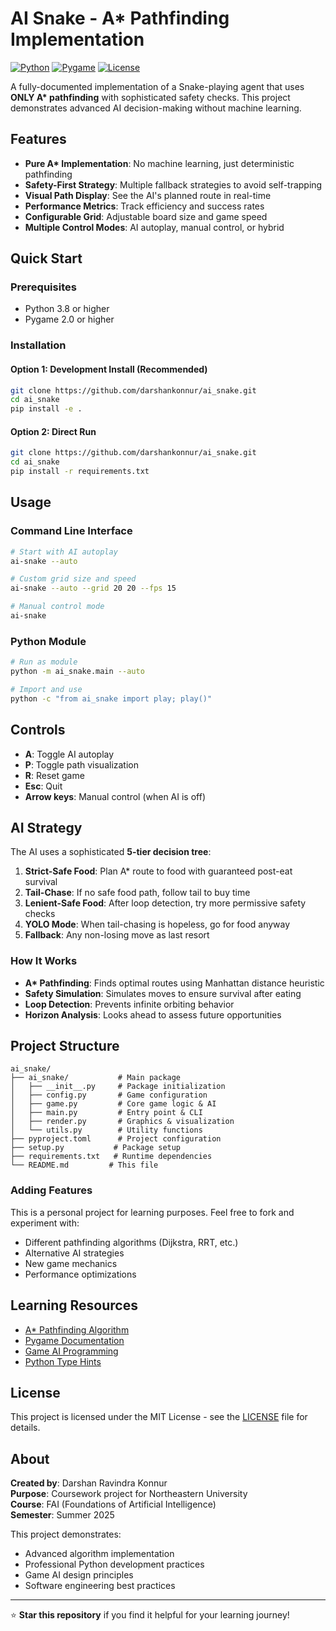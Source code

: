 # AI Snake - A* Pathfinding Implementation

[![Python](https://img.shields.io/badge/Python-3.8+-blue.svg)](https://www.python.org/downloads/)
[![Pygame](https://img.shields.io/badge/Pygame-2.0+-green.svg)](https://www.pygame.org/)
[![License](https://img.shields.io/badge/License-MIT-yellow.svg)](LICENSE)

A fully-documented implementation of a Snake-playing agent that uses **ONLY A\* pathfinding** with sophisticated safety checks. This project demonstrates advanced AI decision-making without machine learning.

## Features

- **Pure A\* Implementation**: No machine learning, just deterministic pathfinding
- **Safety-First Strategy**: Multiple fallback strategies to avoid self-trapping
- **Visual Path Display**: See the AI's planned route in real-time
- **Performance Metrics**: Track efficiency and success rates
- **Configurable Grid**: Adjustable board size and game speed
- **Multiple Control Modes**: AI autoplay, manual control, or hybrid

## Quick Start

### Prerequisites
- Python 3.8 or higher
- Pygame 2.0 or higher

### Installation

#### Option 1: Development Install (Recommended)
```bash
git clone https://github.com/darshankonnur/ai_snake.git
cd ai_snake
pip install -e .
```

#### Option 2: Direct Run
```bash
git clone https://github.com/darshankonnur/ai_snake.git
cd ai_snake
pip install -r requirements.txt
```

## Usage

### Command Line Interface
```bash
# Start with AI autoplay
ai-snake --auto

# Custom grid size and speed
ai-snake --auto --grid 20 20 --fps 15

# Manual control mode
ai-snake
```

### Python Module
```bash
# Run as module
python -m ai_snake.main --auto

# Import and use
python -c "from ai_snake import play; play()"
```

## Controls

- **A**: Toggle AI autoplay
- **P**: Toggle path visualization
- **R**: Reset game
- **Esc**: Quit
- **Arrow keys**: Manual control (when AI is off)

## AI Strategy

The AI uses a sophisticated **5-tier decision tree**:

1. **Strict-Safe Food**: Plan A* route to food with guaranteed post-eat survival
2. **Tail-Chase**: If no safe food path, follow tail to buy time
3. **Lenient-Safe Food**: After loop detection, try more permissive safety checks
4. **YOLO Mode**: When tail-chasing is hopeless, go for food anyway
5. **Fallback**: Any non-losing move as last resort

### How It Works
- **A\* Pathfinding**: Finds optimal routes using Manhattan distance heuristic
- **Safety Simulation**: Simulates moves to ensure survival after eating
- **Loop Detection**: Prevents infinite orbiting behavior
- **Horizon Analysis**: Looks ahead to assess future opportunities

## Project Structure

```
ai_snake/
├── ai_snake/           # Main package
│   ├── __init__.py     # Package initialization
│   ├── config.py       # Game configuration
│   ├── game.py         # Core game logic & AI
│   ├── main.py         # Entry point & CLI
│   ├── render.py       # Graphics & visualization
│   └── utils.py        # Utility functions
├── pyproject.toml      # Project configuration
├── setup.py           # Package setup
├── requirements.txt   # Runtime dependencies
└── README.md         # This file
```

### Adding Features
This is a personal project for learning purposes. Feel free to fork and experiment with:
- Different pathfinding algorithms (Dijkstra, RRT, etc.)
- Alternative AI strategies
- New game mechanics
- Performance optimizations

## Learning Resources

- [A* Pathfinding Algorithm](https://en.wikipedia.org/wiki/A*_search_algorithm)
- [Pygame Documentation](https://www.pygame.org/docs/)
- [Game AI Programming](https://www.gameaipro.com/)
- [Python Type Hints](https://docs.python.org/3/library/typing.html)

## License

This project is licensed under the MIT License - see the [LICENSE](LICENSE) file for details.

## About

**Created by**: Darshan Ravindra Konnur  
**Purpose**: Coursework project for Northeastern University  
**Course**: FAI (Foundations of Artificial Intelligence)  
**Semester**: Summer 2025  

This project demonstrates:
- Advanced algorithm implementation
- Professional Python development practices
- Game AI design principles
- Software engineering best practices

---

⭐ **Star this repository** if you find it helpful for your learning journey! 